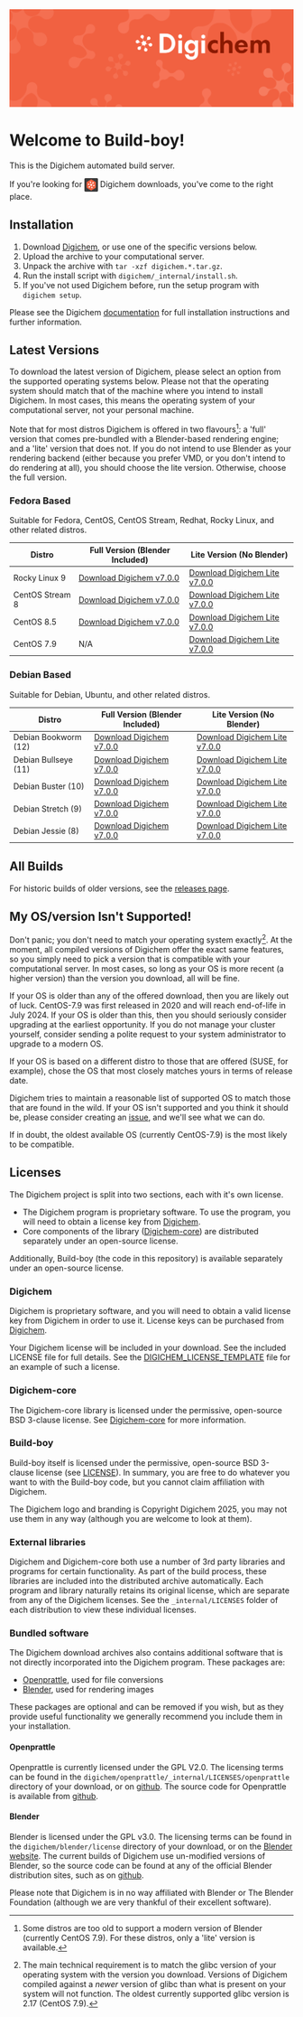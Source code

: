 <img src="Banner.png" alt="Banner" />

# Welcome to Build-boy!

This is the Digichem automated build server.

If you're looking for <img src="Logo.png" alt="Banner" height=24 valign=middle /> Digichem downloads, you've come to the right place.

## Installation

1. Download <!-- Quick-Download --> [Digichem](https://github.com/Digichem-Project/build-boy/releases/download/7.0.0-CentOS-Stream-8/digichem.7.0.0.CentOS-Stream-8-blender.tar.gz), or use one of the specific versions below.
1. Upload the archive to your computational server.
1. Unpack the archive with `tar -xzf digichem.*.tar.gz`.
1. Run the install script with `digichem/_internal/install.sh`.
1. If you've not used Digichem before, run the setup program with `digichem setup`.

Please see the Digichem [documentation](https://doc.digi-chem.co.uk) for full installation instructions and further information.

## Latest Versions

To download the latest version of Digichem, please select an option from the supported operating systems below.
Please not that the operating system should match that of the machine where you intend to install Digichem.
In most cases, this means the operating system of your computational server, not your personal machine.

Note that for most distros Digichem is offered in two flavours[^1]: a 'full' version that comes pre-bundled with a Blender-based rendering engine;
and a 'lite' version that does not. If you do not intend to use Blender as your rendering backend (either because you prefer VMD, or you don't intend to do rendering at all),
you should choose the lite version. Otherwise, choose the full version.

### Fedora Based

Suitable for Fedora, CentOS, CentOS Stream, Redhat, Rocky Linux, and other related distros.

| Distro | Full Version (Blender Included) | Lite Version (No Blender) |
|--------|---------------------------|---------------------------------|
| Rocky Linux 9 | <!-- Rocky-Linux-9 --> [Download Digichem v7.0.0](https://github.com/Digichem-Project/build-boy/releases/download/7.0.0-Rocky-Linux-9/digichem.7.0.0.Rocky-Linux-9-blender.tar.gz) | [Download Digichem Lite v7.0.0](https://github.com/Digichem-Project/build-boy/releases/download/7.0.0-Rocky-Linux-9/digichem.7.0.0.Rocky-Linux-9.tar.gz) |
| CentOS Stream 8 | <!-- CentOS-Stream-8 --> [Download Digichem v7.0.0](https://github.com/Digichem-Project/build-boy/releases/download/7.0.0-CentOS-Stream-8/digichem.7.0.0.CentOS-Stream-8-blender.tar.gz) | [Download Digichem Lite v7.0.0](https://github.com/Digichem-Project/build-boy/releases/download/7.0.0-CentOS-Stream-8/digichem.7.0.0.CentOS-Stream-8.tar.gz) |
| CentOS 8.5 | <!-- CentOS-8.5 --> [Download Digichem v7.0.0](https://github.com/Digichem-Project/build-boy/releases/download/7.0.0-CentOS-8.5/digichem.7.0.0.CentOS-8.5-blender.tar.gz) | [Download Digichem Lite v7.0.0](https://github.com/Digichem-Project/build-boy/releases/download/7.0.0-CentOS-8.5/digichem.7.0.0.CentOS-8.5.tar.gz) |
| CentOS 7.9 | <!-- CentOS-7.9 --> N/A | [Download Digichem Lite v7.0.0](https://github.com/Digichem-Project/build-boy/releases/download/7.0.0-CentOS-7.9/digichem.7.0.0.CentOS-7.9.tar.gz) |

### Debian Based

Suitable for Debian, Ubuntu, and other related distros.

| Distro | Full Version (Blender Included) | Lite Version (No Blender) |
|--------|---------------------------|---------------------------------|
| Debian Bookworm (12) | <!-- Debian-Bookworm --> [Download Digichem v7.0.0](https://github.com/Digichem-Project/build-boy/releases/download/7.0.0-Debian-Bookworm/digichem.7.0.0.Debian-Bookworm-blender.tar.gz) | [Download Digichem Lite v7.0.0](https://github.com/Digichem-Project/build-boy/releases/download/7.0.0-Debian-Bookworm/digichem.7.0.0.Debian-Bookworm.tar.gz) |
| Debian Bullseye (11) | <!-- Debian-Bullseye --> [Download Digichem v7.0.0](https://github.com/Digichem-Project/build-boy/releases/download/7.0.0-Debian-Bullseye/digichem.7.0.0.Debian-Bullseye-blender.tar.gz) | [Download Digichem Lite v7.0.0](https://github.com/Digichem-Project/build-boy/releases/download/7.0.0-Debian-Bullseye/digichem.7.0.0.Debian-Bullseye.tar.gz) |
| Debian Buster (10) | <!-- Debian-Buster --> [Download Digichem v7.0.0](https://github.com/Digichem-Project/build-boy/releases/download/7.0.0-Debian-Buster/digichem.7.0.0.Debian-Buster-blender.tar.gz) | [Download Digichem Lite v7.0.0](https://github.com/Digichem-Project/build-boy/releases/download/7.0.0-Debian-Buster/digichem.7.0.0.Debian-Buster.tar.gz) |
| Debian Stretch (9) | <!-- Debian-Stretch --> [Download Digichem v7.0.0](https://github.com/Digichem-Project/build-boy/releases/download/7.0.0-Debian-Stretch/digichem.7.0.0.Debian-Stretch-blender.tar.gz) | [Download Digichem Lite v7.0.0](https://github.com/Digichem-Project/build-boy/releases/download/7.0.0-Debian-Stretch/digichem.7.0.0.Debian-Stretch.tar.gz) |
| Debian Jessie (8) | <!-- Debian-Jessie --> [Download Digichem v7.0.0](https://github.com/Digichem-Project/build-boy/releases/download/7.0.0-Debian-Jessie/digichem.7.0.0.Debian-Jessie-blender.tar.gz) | [Download Digichem Lite v7.0.0](https://github.com/Digichem-Project/build-boy/releases/download/7.0.0-Debian-Jessie/digichem.7.0.0.Debian-Jessie.tar.gz) |

## All Builds

For historic builds of older versions, see the [releases page](https://github.com/Digichem-Project/build-boy/releases).

## My OS/version Isn't Supported!

Don't panic; you don't need to match your operating system exactly[^2]. At the moment, all compiled
versions of Digichem offer the exact same features, so you simply need to pick a version that is compatible
with your computational server. In most cases, so long as your OS is more recent (a higher version) than
the version you download, all will be fine.

If your OS is older than any of the offered download, then you are likely out of luck. CentOS-7.9 was first
released in 2020 and will reach end-of-life in July 2024. If your OS is older than this, then you should
seriously consider upgrading at the earliest opportunity. If you do not manage your cluster yourself,
consider sending a polite request to your system administrator to upgrade to a modern OS.

If your OS is based on a different distro to those that are offered (SUSE, for example), chose the OS
that most closely matches yours in terms of release date.

Digichem tries to maintain a reasonable list of supported OS to match those that are found in the wild.
If your OS isn't supported and you think it should be, please consider creating an
[issue](https://github.com/Digichem-Project/build-boy/issues), and we'll see what we can do.

If in doubt, the oldest available OS (currently CentOS-7.9) is the most likely to be compatible.

[^1]: Some distros are too old to support a modern version of Blender (currently CentOS 7.9). For these distros, only a 'lite' version is available.
[^2]: The main technical requirement is to match the glibc version of your operating system with the version you download.
Versions of Digichem compiled against a *newer* version of glibc than what is present on your system will not function.
The oldest currently supported glibc version is 2.17 (CentOS 7.9).


## Licenses

The Digichem project is split into two sections, each with it's own license.
 - The Digichem program is proprietary software. To use the program, you will need to obtain a license key from [Digichem](https://digi-chem.co.uk/get-started-year).
 - Core components of the library ([Digichem-core](https://github.com/Digichem-Project/digichem-core)) are distributed separately under an open-source license.

Additionally, Build-boy (the code in this repository) is available separately under an open-source license.

### Digichem

Digichem is proprietary software, and you will need to obtain a valid license key from Digichem in order to use it.
License keys can be purchased from [Digichem](https://digi-chem.co.uk/get-started-year).

Your Digichem license will be included in your download. See the included LICENSE file for full details.
See the [DIGICHEM_LICENSE_TEMPLATE](DIGICHEM_LICENSE_TEMPLATE.md) file for an example of such a license.

### Digichem-core

The Digichem-core library is licensed under the permissive, open-source BSD 3-clause license.
See [Digichem-core](https://github.com/Digichem-Project/digichem-core) for more information.

### Build-boy

Build-boy itself is licensed under the permissive, open-source BSD 3-clause license (see [LICENSE](LICENSE)).
In summary, you are free to do whatever you want to with the Build-boy code, but you cannot claim
affiliation with Digichem.

The Digichem logo and branding is Copyright Digichem 2025, you may not use them in any way (although you are welcome to look at them).

### External libraries

Digichem and Digichem-core both use a number of 3rd party libraries and programs for certain functionality.
As part of the build process, these libraries are included into the distributed archive automatically.
Each program and library naturally retains its original license, which are separate from any of the Digichem licenses.
See the `_internal/LICENSES` folder of each distribution to view these individual licenses.

### Bundled software

The Digichem download archives also contains additional software that is not directly incorporated into the Digichem program. These packages are:

 - [Openprattle](https://github.com/Digichem-Project/openprattle), used for file conversions
 - [Blender](https://www.blender.org/), used for rendering images

These packages are optional and can be removed if you wish, but as they provide useful functionality we generally recommend you include them in your installation.

#### Openprattle

Openprattle is currently licensed under the GPL V2.0. The licensing terms can be found in the `digichem/openprattle/_internal/LICENSES/openprattle` directory of your download, or on [github](https://github.com/Digichem-Project/openprattle/blob/main/LICENSE).
The source code for Openprattle is available from [github](https://github.com/Digichem-Project/openprattle).

#### Blender

Blender is licensed under the GPL v3.0. The licensing terms can be found in the `digichem/blender/license` directory of your download, or on the [Blender website](https://www.blender.org/about/license/).
The current builds of Digichem use un-modified versions of Blender, so the source code can be found at any of the official Blender distribution sites, such as on [github](https://github.com/blender/blender).

Please note that Digichem is in no way affiliated with Blender or The Blender Foundation (although we are very thankful of their excellent software).

